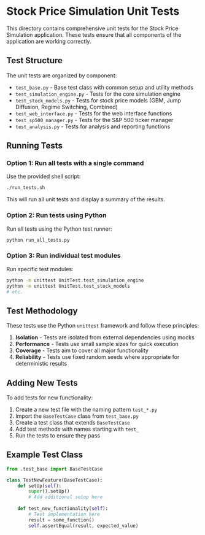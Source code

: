 # Stock Price Simulation Unit Tests

This directory contains comprehensive unit tests for the Stock Price Simulation application. These tests ensure that all components of the application are working correctly.

## Test Structure

The unit tests are organized by component:

- `test_base.py` - Base test class with common setup and utility methods
- `test_simulation_engine.py` - Tests for the core simulation engine
- `test_stock_models.py` - Tests for stock price models (GBM, Jump Diffusion, Regime Switching, Combined)
- `test_web_interface.py` - Tests for the web interface functions
- `test_sp500_manager.py` - Tests for the S&P 500 ticker manager
- `test_analysis.py` - Tests for analysis and reporting functions

## Running Tests

### Option 1: Run all tests with a single command

Use the provided shell script:

```bash
./run_tests.sh
```

This will run all unit tests and display a summary of the results.

### Option 2: Run tests using Python

Run all tests using the Python test runner:

```bash
python run_all_tests.py
```

### Option 3: Run individual test modules

Run specific test modules:

```bash
python -m unittest UnitTest.test_simulation_engine
python -m unittest UnitTest.test_stock_models
# etc.
```

## Test Methodology

These tests use the Python `unittest` framework and follow these principles:

1. **Isolation** - Tests are isolated from external dependencies using mocks
2. **Performance** - Tests use small sample sizes for quick execution
3. **Coverage** - Tests aim to cover all major functionality
4. **Reliability** - Tests use fixed random seeds where appropriate for deterministic results

## Adding New Tests

To add tests for new functionality:

1. Create a new test file with the naming pattern `test_*.py`
2. Import the `BaseTestCase` class from `test_base.py`
3. Create a test class that extends `BaseTestCase`
4. Add test methods with names starting with `test_`
5. Run the tests to ensure they pass

## Example Test Class

```python
from .test_base import BaseTestCase

class TestNewFeature(BaseTestCase):
    def setUp(self):
        super().setUp()
        # Add additional setup here
    
    def test_new_functionality(self):
        # Test implementation here
        result = some_function()
        self.assertEqual(result, expected_value)
``` 